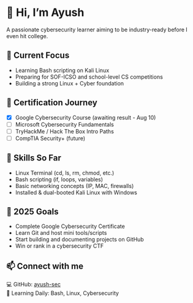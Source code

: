 # 👋 Hi, I’m Ayush  
A passionate cybersecurity learner aiming to be industry-ready before I even hit college.

## 🔐 Current Focus
- Learning Bash scripting on Kali Linux
- Preparing for SOF-ICSO and school-level CS competitions
- Building a strong Linux + Cyber foundation

## 📜 Certification Journey
- [x] Google Cybersecurity Course (awaiting result - Aug 10)
- [ ] Microsoft Cybersecurity Fundamentals
- [ ] TryHackMe / Hack The Box Intro Paths
- [ ] CompTIA Security+ (future)

## 🧠 Skills So Far
- Linux Terminal (cd, ls, rm, chmod, etc.)
- Bash scripting (if, loops, variables)
- Basic networking concepts (IP, MAC, firewalls)
- Installed & dual-booted Kali Linux with Windows

## 🔭 2025 Goals
- Complete Google Cybersecurity Certificate
- Learn Git and host mini tools/scripts
- Start building and documenting projects on GitHub
- Win or rank in a cybersecurity CTF

## 📫 Connect with me  
💻 GitHub: [ayush-sec](https://github.com/ayush-sec)  
📘 Learning Daily: Bash, Linux, Cybersecurity